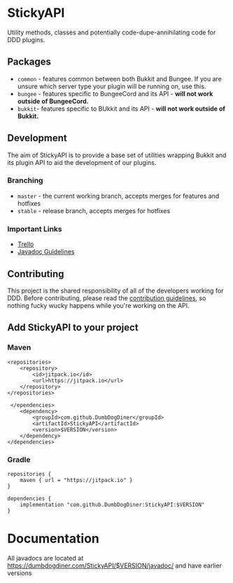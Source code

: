 # StickyAPI

Utility methods, classes and potentially code-dupe-annihilating code for DDD plugins.

## Packages

- `common` - features common between both Bukkit and Bungee. If you are unsure which server type your plugin will be running on, use this.
- `bungee` - features specific to BungeeCord and its API - **will not work outside of BungeeCord.**
- `bukkit`- features specific to BUkkit and its API - **will not work outside of Bukkit.**

## Development

The aim of StickyAPI is to provide a base set of utilities wrapping Bukkit and its plugin API to aid the development of our plugins.

### Branching

- `master` - the current working branch, accepts merges for features and hotfixes
- `stable` - release branch, accepts merges for hotfixes

### Important Links

- [Trello](https://trello.com/c/kx7Ppznd/13-progress-checklist)
- [Javadoc Guidelines](https://google.github.io/styleguide/javaguide.html#s7-javadoc)

## Contributing

This project is the shared responsibility of all of the developers working for DDD. Before contributing, please read the [contribution guidelines](CONTRIBUTING.md), so nothing fucky wucky happens while you're working on the API.

## Add StickyAPI to your project

### Maven
```
<repositories>
    <repository>
        <id>jitpack.io</id>
        <url>https://jitpack.io</url>
    </repository>
</repositories>

 </ependencies>
    <dependency>
        <groupId>com.github.DumbDogDiner</groupId>
        <artifactId>StickyAPI</artifactId>
        <version>$VERSION</version>
    </dependency>
</dependencies>
```

### Gradle

```
repositories {
    maven { url = "https://jitpack.io" }
}

dependencies {
    implementation "com.github.DumbDogDiner:StickyAPI:$VERSION"
}

```

# Documentation
All javadocs are located at https://dumbdogdiner.com/StickyAPI/$VERSION/javadoc/ and have earlier versions